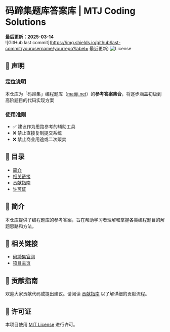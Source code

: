 # 码蹄集题库答案库 | MTJ Coding Solutions

**最后更新：2025-03-14**  
![GitHub last commit](https://img.shields.io/github/last-commit/yourusername/yourrepo?label= 最近更新)
![License](https://img.shields.io/badge/License-MIT-green) 

## 🚨 声明
### 定位说明
本仓库为「码蹄集」编程题库（[matiji.net](https://www.matiji.net)）的**参考答案集合**，将逐步涵盖初级到高阶题目的代码实现方案

### 使用准则
- ✅ 建议作为思路参考的辅助工具  
- ❌ 禁止直接复制提交系统
- ❌ 禁止商业用途或二次贩卖

## 📑 目录
- [简介](#简介)
- [相关链接](#相关链接)
- [贡献指南](#贡献指南)
- [许可证](#许可证)

## 📖 简介
本仓库提供了编程题库的参考答案，旨在帮助学习者理解和掌握各类编程题目的解题思路和方法。

## 🔗 相关链接
- [码蹄集官网](https://www.matiji.net)
- [项目主页](https://github.com/Restond/-)

## 🤝 贡献指南
欢迎大家贡献代码或提出建议。请阅读 [贡献指南](CONTRIBUTING.md) 以了解详细的贡献流程。

## 📄 许可证
本项目使用 [MIT License](LICENSE) 进行许可。
